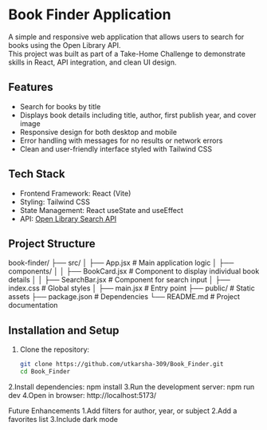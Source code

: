 # Book Finder Application  

A simple and responsive web application that allows users to search for books using the Open Library API.  
This project was built as part of a Take-Home Challenge to demonstrate skills in React, API integration, and clean UI design.  

## Features  
- Search for books by title  
- Displays book details including title, author, first publish year, and cover image  
- Responsive design for both desktop and mobile  
- Error handling with messages for no results or network errors  
- Clean and user-friendly interface styled with Tailwind CSS  

## Tech Stack  
- Frontend Framework: React (Vite)  
- Styling: Tailwind CSS  
- State Management: React useState and useEffect  
- API: [Open Library Search API](https://openlibrary.org/dev/docs/api/search)  

## Project Structure  
book-finder/
├── src/
│ ├── App.jsx # Main application logic
│ ├── components/
│ │ ├── BookCard.jsx # Component to display individual book details
│ │ ├── SearchBar.jsx # Component for search input
│ ├── index.css # Global styles
│ ├── main.jsx # Entry point
├── public/ # Static assets
├── package.json # Dependencies
└── README.md # Project documentation


## Installation and Setup  

1. Clone the repository:  
   ```bash
   git clone https://github.com/utkarsha-309/Book_Finder.git
   cd Book_Finder
2.Install dependencies:
  npm install
3.Run the development server:
  npm run dev
4.Open in browser:
  http://localhost:5173/
  
  Future Enhancements
1.Add filters for author, year, or subject
2.Add a favorites list
3.Include dark mode
